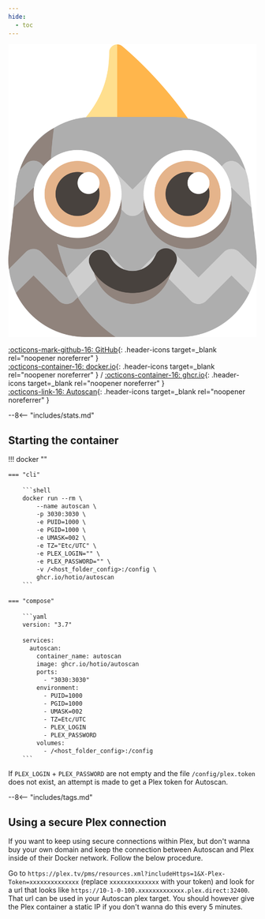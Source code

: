 ```yaml
---
hide:
  - toc
---
```


<div class="image-logo no-logo"><img src="/img/pullio.svg" alt="logo"></div>

[:octicons-mark-github-16: GitHub](https://github.com/hotio/autoscan){: .header-icons target=_blank rel="noopener noreferrer" }  
[:octicons-container-16: docker.io](https://hub.docker.com/r/hotio/autoscan){: .header-icons target=_blank rel="noopener noreferrer" }
 / [:octicons-container-16: ghcr.io](https://github.com/orgs/hotio/packages/container/package/autoscan){: .header-icons target=_blank rel="noopener noreferrer" }  
[:octicons-link-16: Autoscan](https://github.com/cloudbox/autoscan){: .header-icons target=_blank rel="noopener noreferrer" }  

--8<-- "includes/stats.md"

## Starting the container

!!! docker ""

    === "cli"

        ```shell
        docker run --rm \
            --name autoscan \
            -p 3030:3030 \
            -e PUID=1000 \
            -e PGID=1000 \
            -e UMASK=002 \
            -e TZ="Etc/UTC" \
            -e PLEX_LOGIN="" \
            -e PLEX_PASSWORD="" \
            -v /<host_folder_config>:/config \
            ghcr.io/hotio/autoscan
        ```

    === "compose"

        ```yaml
        version: "3.7"

        services:
          autoscan:
            container_name: autoscan
            image: ghcr.io/hotio/autoscan
            ports:
              - "3030:3030"
            environment:
              - PUID=1000
              - PGID=1000
              - UMASK=002
              - TZ=Etc/UTC
              - PLEX_LOGIN
              - PLEX_PASSWORD
            volumes:
              - /<host_folder_config>:/config
        ```

If `PLEX_LOGIN` + `PLEX_PASSWORD` are not empty and the file `/config/plex.token` does not exist, an attempt is made to get a Plex token for Autoscan.

--8<-- "includes/tags.md"

## Using a secure Plex connection

If you want to keep using secure connections within Plex, but don't wanna buy your own domain and keep the connection between Autoscan and Plex inside of their Docker network. Follow the below procedure.

Go to `https://plex.tv/pms/resources.xml?includeHttps=1&X-Plex-Token=xxxxxxxxxxxxxx` (replace `xxxxxxxxxxxxxx` with your token) and look for a url that looks like `https://10-1-0-100.xxxxxxxxxxxxx.plex.direct:32400`. That url can be used in your Autoscan plex target. You should however give the Plex container a static IP if you don't wanna do this every 5 minutes.
